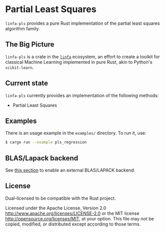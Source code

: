 # Partial Least Squares

`linfa-pls` provides a pure Rust implementation of the partial least squares algorithm family.

## The Big Picture

`linfa-pls` is a crate in the [`linfa`](https://crates.io/crates/linfa) ecosystem, an effort to create a toolkit for classical Machine Learning implemented in pure Rust, akin to Python's `scikit-learn`.

## Current state

`linfa-pls` currently provides an implementation of the following methods: 

 - Partial Least Squares

## Examples

There is an usage example in the `examples/` directory. To run it, use:

```bash
$ cargo run --example pls_regression
```

## BLAS/Lapack backend

See [this section](../../README#blaslapack-backend) to enable an external BLAS/LAPACK backend.

## License
Dual-licensed to be compatible with the Rust project.

Licensed under the Apache License, Version 2.0 <http://www.apache.org/licenses/LICENSE-2.0> or the MIT license <http://opensource.org/licenses/MIT>, at your option. This file may not be copied, modified, or distributed except according to those terms.

